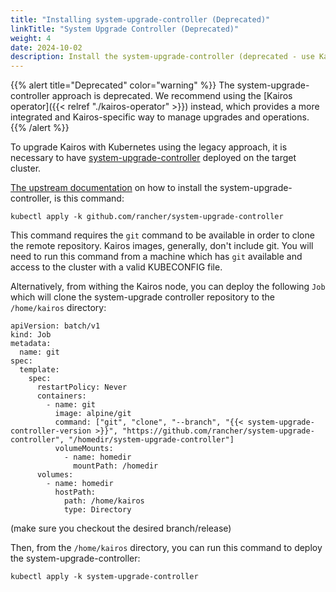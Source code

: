 ```yaml
---
title: "Installing system-upgrade-controller (Deprecated)"
linkTitle: "System Upgrade Controller (Deprecated)"
weight: 4
date: 2024-10-02
description: Install the system-upgrade-controller (deprecated - use Kairos operator instead)
---
```


{{% alert title="Deprecated" color="warning" %}}
The system-upgrade-controller approach is deprecated. We recommend using the [Kairos operator]({{< relref "./kairos-operator" >}}) instead, which provides a more integrated and Kairos-specific way to manage upgrades and operations.
{{% /alert %}}

To upgrade Kairos with Kubernetes using the legacy approach, it is necessary to have [system-upgrade-controller](https://github.com/rancher/system-upgrade-controller) deployed on the target cluster.

[The upstream documentation](https://github.com/rancher/system-upgrade-controller#deploying) on how to install the system-upgrade-controller, is this command:

```
kubectl apply -k github.com/rancher/system-upgrade-controller
```

This command requires the `git` command to be available in order to clone the remote repository. Kairos images, generally, don't include git. You will need to run this command from a machine which has `git` available and access to the cluster with a valid KUBECONFIG file.

Alternatively, from withing the Kairos node, you can deploy the following `Job` which will clone the system-upgrade controller repository to the `/home/kairos` directory:

```
apiVersion: batch/v1
kind: Job
metadata:
  name: git
spec:
  template:
    spec:
      restartPolicy: Never
      containers:
        - name: git
          image: alpine/git
          command: ["git", "clone", "--branch", "{{< system-upgrade-controller-version >}}", "https://github.com/rancher/system-upgrade-controller", "/homedir/system-upgrade-controller"]
          volumeMounts:
            - name: homedir
              mountPath: /homedir
      volumes:
        - name: homedir
          hostPath:
            path: /home/kairos
            type: Directory
```

(make sure you checkout the desired branch/release)

Then, from the `/home/kairos` directory, you can run this command to deploy the system-upgrade-controller:

```
kubectl apply -k system-upgrade-controller
```
